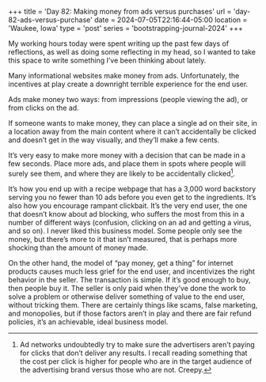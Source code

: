 +++
title = 'Day 82: Making money from ads versus purchases'
url = 'day-82-ads-versus-purchase'
date = 2024-07-05T22:16:44-05:00
location = 'Waukee, Iowa'
type = 'post'
series = 'bootstrapping-journal-2024'
+++

My working hours today were spent writing up the past few days of reflections, as well as doing some reflecting in my head, so I wanted to take this space to write something I’ve been thinking about lately.

Many informational websites make money from ads. Unfortunately, the incentives at play create a downright terrible experience for the end user.

Ads make money two ways: from impressions (people viewing the ad), or from clicks on the ad.

If someone wants to make money, they can place a single ad on their site, in a location away from the main content where it can’t accidentally be clicked and doesn’t get in the way visually, and they’ll make a few cents.

It’s very easy to make more money with a decision that can be made in a few seconds. Place more ads, and place them in spots where people will surely see them, and where they are likely to be accidentally clicked[^1].

[^1]: Ad networks undoubtedly try to make sure the advertisers aren’t paying for clicks that don’t deliver any results. I recall reading something that the cost per click is higher for people who are in the target audience of the advertising brand versus those who are not. Creepy.

It’s how you end up with a recipe webpage that has a 3,000 word backstory serving you no fewer than 10 ads before you even get to the ingredients. It’s also how you encourage rampant clickbait. It’s the very end user, the one that doesn’t know about ad blocking, who suffers the most from this in a number of different ways (confusion, clicking on an ad and getting a virus, and so on). I never liked this business model. Some people only see the money, but there’s more to it that isn’t measured, that is perhaps more shocking than the amount of money made.

On the other hand, the model of “pay money, get a thing” for internet products causes much less grief for the end user, and incentivizes the right behavior in the seller. The transaction is simple. If it’s good enough to buy, then people buy it. The seller is only paid when they’ve done the work to solve a problem or otherwise deliver something of value to the end user, without tricking them. There are certainly things like scams, false marketing, and monopolies, but if those factors aren’t in play and there are fair refund policies, it’s an achievable, ideal business model.
